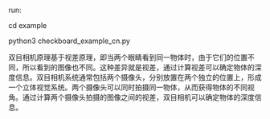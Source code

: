 
run:

cd example

python3 checkboard_example_cn.py


双目相机原理基于视差原理，即当两个眼睛看到同一物体时，由于它们的位置不同，所以看到的图像也不同。这种差异就是视差，通过计算视差可以确定物体的深度信息。双目相机系统通常包括两个摄像头，分别放置在两个独立的位置上，形成一个立体视觉系统。两个摄像头可以同时拍摄同一物体，从而获得物体的不同视角。通过计算两个摄像头拍摄的图像之间的视差，双目相机可以确定物体的深度信息。
